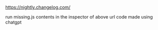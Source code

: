 https://nightly.changelog.com/

run missing.js contents in the inspector of above url
code made using chatgpt

